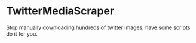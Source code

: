 # TwitterMediaScraper
Stop manually downloading hundreds of twitter images, have some scripts do it for you.
